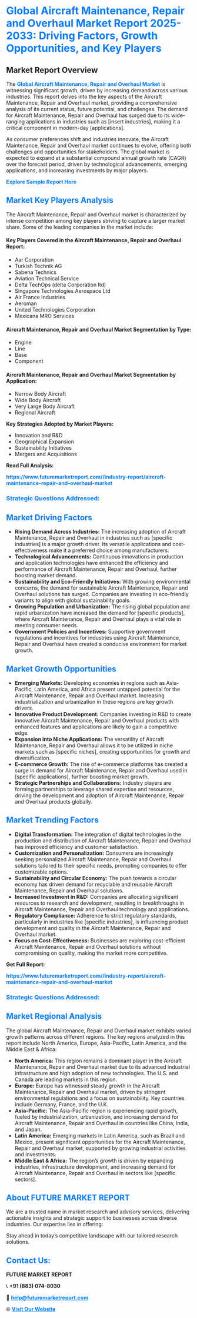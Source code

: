 <h1 style="color: #007BFF;">Global Aircraft Maintenance, Repair and Overhaul Market Report 2025-2033: Driving Factors, Growth Opportunities, and Key Players</h1>

<section id="overview">
<h2>Market Report Overview</h2>
<p>The <a href="https://www.futuremarketreport.com//industry-report/aircraft-maintenance-repair-and-overhaul-market" style="color: #007BFF; text-decoration: none;"><strong>Global Aircraft Maintenance, Repair and Overhaul Market</strong></a> is witnessing significant growth, driven by increasing demand across various industries. This report delves into the key aspects of the Aircraft Maintenance, Repair and Overhaul market, providing a comprehensive analysis of its current status, future potential, and challenges. The demand for Aircraft Maintenance, Repair and Overhaul has surged due to its wide-ranging applications in industries such as [insert industries], making it a critical component in modern-day [applications].</p>
<p>As consumer preferences shift and industries innovate, the Aircraft Maintenance, Repair and Overhaul market continues to evolve, offering both challenges and opportunities for stakeholders. The global market is expected to expand at a substantial compound annual growth rate (CAGR) over the forecast period, driven by technological advancements, emerging applications, and increasing investments by major players.</p>
</section>

<section id="overview">
<p><a href="https://www.futuremarketreport.com//request-sample/reportId=47765" style="color: #007BFF; text-decoration: none;"><strong>Explore Sample Report Here</strong></a></p>
</section>

<section id="key-players">
<h2 style="color: #007BFF;">Market Key Players Analysis</h2>
<p>The Aircraft Maintenance, Repair and Overhaul market is characterized by intense competition among key players striving to capture a larger market share. Some of the leading companies in the market include:</p>
<h4>Key Players Covered in the Aircraft Maintenance, Repair and Overhaul Report:</h4>
<ul><li>Aar Corporation</li><li>Turkish Technik AG</li><li>Sabena Technics</li><li>Aviation Technical Service</li><li>Delta TechOps (delta Corporation ltd)</li><li>Singapore Technologies Aerospace Ltd</li><li>Air France Industries</li><li>Aeroman</li><li>United Technologies Corporation</li><li>Mexicana MRO Services</li></ul>
<h4>Aircraft Maintenance, Repair and Overhaul Market Segmentation by Type:</h4>
<ul><li>Engine</li><li>Line</li><li>Base</li><li>Component</li></ul>

<h4>Aircraft Maintenance, Repair and Overhaul Market Segmentation by Application:</h4>
<ul><li>Narrow Body Aircraft</li><li>Wide Body Aircraft</li><li>Very Large Body Aircraft</li><li>Regional Aircraft</li></ul>
<p><strong>Key Strategies Adopted by Market Players:</strong></p>
<ul>
<li>Innovation and R&D</li>
<li>Geographical Expansion</li>
<li>Sustainability Initiatives</li>
<li>Mergers and Acquisitions</li>
</ul>
</section>

<section>
<p><strong>Read Full Analysis: </strong></p><a href="https://www.futuremarketreport.com//industry-report/aircraft-maintenance-repair-and-overhaul-market" style="color: #007BFF; text-decoration: none;"><strong>https://www.futuremarketreport.com//industry-report/aircraft-maintenance-repair-and-overhaul-market</strong></a>
<h3 style="color: #007BFF;">Strategic Questions Addressed:</h3>
</section>

<section id="driving-factors">
<h2 style="color: #007BFF;">Market Driving Factors</h2>
<ul>
<li><strong>Rising Demand Across Industries:</strong> The increasing adoption of Aircraft Maintenance, Repair and Overhaul in industries such as [specific industries] is a major growth driver. Its versatile applications and cost-effectiveness make it a preferred choice among manufacturers.</li>
<li><strong>Technological Advancements:</strong> Continuous innovations in production and application technologies have enhanced the efficiency and performance of Aircraft Maintenance, Repair and Overhaul, further boosting market demand.</li>
<li><strong>Sustainability and Eco-Friendly Initiatives:</strong> With growing environmental concerns, the demand for sustainable Aircraft Maintenance, Repair and Overhaul solutions has surged. Companies are investing in eco-friendly variants to align with global sustainability goals.</li>
<li><strong>Growing Population and Urbanization:</strong> The rising global population and rapid urbanization have increased the demand for [specific products], where Aircraft Maintenance, Repair and Overhaul plays a vital role in meeting consumer needs.</li>
<li><strong>Government Policies and Incentives:</strong> Supportive government regulations and incentives for industries using Aircraft Maintenance, Repair and Overhaul have created a conducive environment for market growth.</li>
</ul>
</section>

<section id="growth-opportunities">
<h2 style="color: #007BFF;">Market Growth Opportunities</h2>
<ul>
<li><strong>Emerging Markets:</strong> Developing economies in regions such as Asia-Pacific, Latin America, and Africa present untapped potential for the Aircraft Maintenance, Repair and Overhaul market. Increasing industrialization and urbanization in these regions are key growth drivers.</li>
<li><strong>Innovative Product Development:</strong> Companies investing in R&D to create innovative Aircraft Maintenance, Repair and Overhaul products with enhanced features and applications are likely to gain a competitive edge.</li>
<li><strong>Expansion into Niche Applications:</strong> The versatility of Aircraft Maintenance, Repair and Overhaul allows it to be utilized in niche markets such as [specific niches], creating opportunities for growth and diversification.</li>
<li><strong>E-commerce Growth:</strong> The rise of e-commerce platforms has created a surge in demand for Aircraft Maintenance, Repair and Overhaul used in [specific applications], further boosting market growth.</li>
<li><strong>Strategic Partnerships and Collaborations:</strong> Industry players are forming partnerships to leverage shared expertise and resources, driving the development and adoption of Aircraft Maintenance, Repair and Overhaul products globally.</li>
</ul>
</section>

<section id="trending-factors">
<h2 style="color: #007BFF;">Market Trending Factors</h2>
<ul>
<li><strong>Digital Transformation:</strong> The integration of digital technologies in the production and distribution of Aircraft Maintenance, Repair and Overhaul has improved efficiency and customer satisfaction.</li>
<li><strong>Customization and Personalization:</strong> Consumers are increasingly seeking personalized Aircraft Maintenance, Repair and Overhaul solutions tailored to their specific needs, prompting companies to offer customizable options.</li>
<li><strong>Sustainability and Circular Economy:</strong> The push towards a circular economy has driven demand for recyclable and reusable Aircraft Maintenance, Repair and Overhaul solutions.</li>
<li><strong>Increased Investment in R&D:</strong> Companies are allocating significant resources to research and development, resulting in breakthroughs in Aircraft Maintenance, Repair and Overhaul technology and applications.</li>
<li><strong>Regulatory Compliance:</strong> Adherence to strict regulatory standards, particularly in industries like [specific industries], is influencing product development and quality in the Aircraft Maintenance, Repair and Overhaul market.</li>
<li><strong>Focus on Cost-Effectiveness:</strong> Businesses are exploring cost-efficient Aircraft Maintenance, Repair and Overhaul solutions without compromising on quality, making the market more competitive.</li>
</ul>
</section>

<section>
<p><strong>Get Full Report: </strong></p><a href="https://www.futuremarketreport.com//industry-report/aircraft-maintenance-repair-and-overhaul-market" style="color: #007BFF; text-decoration: none;"><strong>https://www.futuremarketreport.com//industry-report/aircraft-maintenance-repair-and-overhaul-market</strong></a>
<h3 style="color: #007BFF;">Strategic Questions Addressed:</h3>
</section>


<section id="regional-analysis">
<h2 style="color: #007BFF;">Market Regional Analysis</h2>
<p>The global Aircraft Maintenance, Repair and Overhaul market exhibits varied growth patterns across different regions. The key regions analyzed in this report include North America, Europe, Asia-Pacific, Latin America, and the Middle East & Africa:</p>
<ul>
<li><strong>North America:</strong> This region remains a dominant player in the Aircraft Maintenance, Repair and Overhaul market due to its advanced industrial infrastructure and high adoption of new technologies. The U.S. and Canada are leading markets in this region.</li>
<li><strong>Europe:</strong> Europe has witnessed steady growth in the Aircraft Maintenance, Repair and Overhaul market, driven by stringent environmental regulations and a focus on sustainability. Key countries include Germany, France, and the U.K.</li>
<li><strong>Asia-Pacific:</strong> The Asia-Pacific region is experiencing rapid growth, fueled by industrialization, urbanization, and increasing demand for Aircraft Maintenance, Repair and Overhaul in countries like China, India, and Japan.</li>
<li><strong>Latin America:</strong> Emerging markets in Latin America, such as Brazil and Mexico, present significant opportunities for the Aircraft Maintenance, Repair and Overhaul market, supported by growing industrial activities and investments.</li>
<li><strong>Middle East & Africa:</strong> The region’s growth is driven by expanding industries, infrastructure development, and increasing demand for Aircraft Maintenance, Repair and Overhaul in sectors like [specific sectors].</li>
</ul>
</section>

<footer>
<h2 style="color: #007BFF;">About FUTURE MARKET REPORT</h2>
<p>We are a trusted name in market research and advisory services, delivering actionable insights and strategic support to businesses across diverse industries. Our expertise lies in offering:</p>

<p>Stay ahead in today’s competitive landscape with our tailored research solutions.</p>

<h2 style="color: #007BFF;">Contact Us:</h2>
<p><strong>FUTURE MARKET REPORT</strong></p>
<p>📞 <strong>+91 (883) 074-8030</strong></p>
<p>📧 <strong><a href="mailto:help@futuremarketreport.com" style="color: #007BFF;">help@futuremarketreport.com</a></strong></p>
<p>🌐 <strong><a href="https://www.futuremarketreport.com/" style="color: #007BFF;">Visit Our Website</a></strong></p>
</footer>